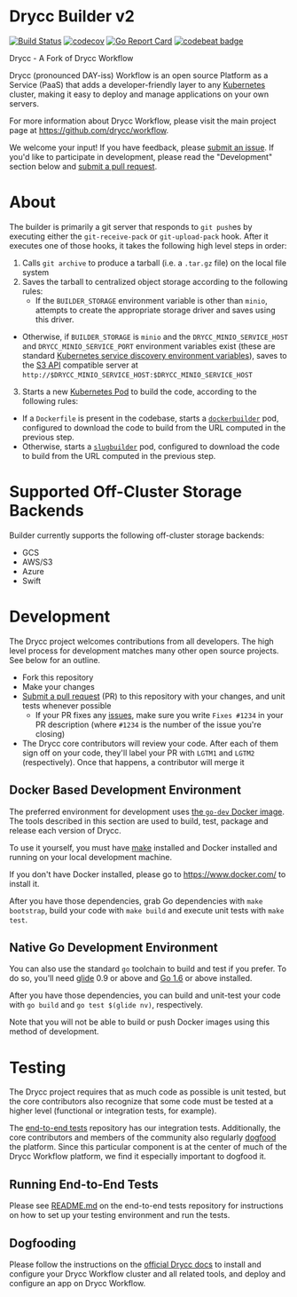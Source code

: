
# Drycc Builder v2

[![Build Status](https://travis-ci.org/drycc/builder.svg?branch=main)](https://travis-ci.org/drycc/builder)
[![codecov](https://codecov.io/gh/drycc/builder/branch/main/graph/badge.svg)](https://codecov.io/gh/drycc/builder)
[![Go Report Card](https://goreportcard.com/badge/github.com/drycc/builder)](https://goreportcard.com/report/github.com/drycc/builder)
[![codebeat badge](https://codebeat.co/badges/0507e5d5-163b-4280-84ea-83bd2e0c8e41)](https://codebeat.co/projects/github-com-drycc-builder-main)

Drycc - A Fork of Drycc Workflow

Drycc (pronounced DAY-iss) Workflow is an open source Platform as a Service (PaaS) that adds a developer-friendly layer to any [Kubernetes][k8s-home] cluster, making it easy to deploy and manage applications on your own servers.

For more information about Drycc Workflow, please visit the main project page at https://github.com/drycc/workflow.

We welcome your input! If you have feedback, please [submit an issue][issues]. If you'd like to participate in development, please read the "Development" section below and [submit a pull request][prs].

# About

The builder is primarily a git server that responds to `git push`es by executing either the `git-receive-pack` or `git-upload-pack` hook. After it executes one of those hooks, it takes the following high level steps in order:

1. Calls `git archive` to produce a tarball (i.e. a `.tar.gz` file) on the local file system
2. Saves the tarball to centralized object storage according to the following rules:
	- If the `BUILDER_STORAGE` environment variable is other than `minio`, attempts to create the appropriate storage driver and saves using this driver.
  - Otherwise, if `BUILDER_STORAGE` is `minio` and the `DRYCC_MINIO_SERVICE_HOST` and `DRYCC_MINIO_SERVICE_PORT` environment variables exist (these are standard [Kubernetes service discovery environment variables](http://kubernetes.io/docs/user-guide/services/#environment-variables)), saves to the [S3 API][s3-api-ref] compatible server at `http://$DRYCC_MINIO_SERVICE_HOST:$DRYCC_MINIO_SERVICE_HOST`
3. Starts a new [Kubernetes Pod](http://kubernetes.io/docs/user-guide/pods/) to build the code, according to the following rules:
  - If a `Dockerfile` is present in the codebase, starts a [`dockerbuilder`](https://github.com/drycc/dockerbuilder) pod, configured to download the code to build from the URL computed in the previous step.
  - Otherwise, starts a [`slugbuilder`](https://github.com/drycc/slugbuilder) pod, configured to download the code to build from the URL computed in the previous step.

# Supported Off-Cluster Storage Backends

Builder currently supports the following off-cluster storage backends:

* GCS
* AWS/S3
* Azure
* Swift

# Development

The Drycc project welcomes contributions from all developers. The high level process for development matches many other open source projects. See below for an outline.

* Fork this repository
* Make your changes
* [Submit a pull request][prs] (PR) to this repository with your changes, and unit tests whenever possible
	* If your PR fixes any [issues][issues], make sure you write `Fixes #1234` in your PR description (where `#1234` is the number of the issue you're closing)
* The Drycc core contributors will review your code. After each of them sign off on your code, they'll label your PR with `LGTM1` and `LGTM2` (respectively). Once that happens, a contributor will merge it

## Docker Based Development Environment

The preferred environment for development uses [the `go-dev` Docker image](https://github.com/drycc/docker-go-dev). The tools described in this section are used to build, test, package and release each version of Drycc.

To use it yourself, you must have [make](https://www.gnu.org/software/make/) installed and Docker installed and running on your local development machine.

If you don't have Docker installed, please go to https://www.docker.com/ to install it.

After you have those dependencies, grab Go dependencies with `make bootstrap`, build your code with `make build` and execute unit tests with `make test`.

## Native Go Development Environment

You can also use the standard `go` toolchain to build and test if you prefer. To do so, you'll need [glide](https://github.com/Masterminds/glide) 0.9 or above and [Go 1.6](http://golang.org) or above installed.

After you have those dependencies, you can build and unit-test your code with `go build` and `go test $(glide nv)`, respectively.

Note that you will not be able to build or push Docker images using this method of development.

# Testing

The Drycc project requires that as much code as possible is unit tested, but the core contributors also recognize that some code must be tested at a higher level (functional or integration tests, for example).

The [end-to-end tests](https://github.com/drycc/workflow-e2e) repository has our integration tests. Additionally, the core contributors and members of the community also regularly [dogfood](https://en.wikipedia.org/wiki/Eating_your_own_dog_food) the platform. Since this particular component is at the center of much of the Drycc Workflow platform, we find it especially important to dogfood it.

## Running End-to-End Tests

Please see [README.md](https://github.com/drycc/workflow-e2e/blob/main/README.md) on the end-to-end tests repository for instructions on how to set up your testing environment and run the tests.

## Dogfooding

Please follow the instructions on the [official Drycc docs](http://docs-v2.readthedocs.org/en/latest/installing-workflow/installing-drycc-workflow/) to install and configure your Drycc Workflow cluster and all related tools, and deploy and configure an app on Drycc Workflow.


[s3-api-ref]: http://docs.aws.amazon.com/AmazonS3/latest/API/APIRest.html
[install-k8s]: http://kubernetes.io/gettingstarted/
[k8s-home]: http://kubernetes.io
[issues]: https://github.com/drycc/builder/issues
[prs]: https://github.com/drycc/builder/pulls
[v2.18]: https://github.com/drycc/workflow/releases/tag/v2.18.0
